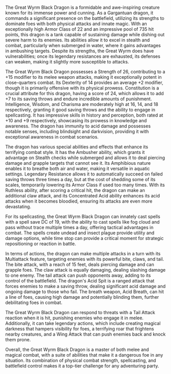 The Great Wyrm Black Dragon is a formidable and awe-inspiring creature known for its immense power and cunning. As a Gargantuan dragon, it commands a significant presence on the battlefield, utilizing its strengths to dominate foes with both physical attacks and innate magic. With an exceptionally high Armor Class of 22 and an impressive pool of 735 hit points, this dragon is a tank capable of sustaining damage while dishing out severe harm to its enemies. Its abilities allow it to excel in stealth and combat, particularly when submerged in water, where it gains advantages in ambushing targets. Despite its strengths, the Great Wyrm does have vulnerabilities; once its legendary resistances are exhausted, its defenses can weaken, making it slightly more susceptible to attacks.

The Great Wyrm Black Dragon possesses a Strength of 26, contributing to a +15 modifier to its melee weapon attacks, making it exceptionally potent in close-quarters combat. Its Dexterity of 14 provides an average +2 modifier, though it is primarily offensive with its physical prowess. Constitution is a crucial attribute for this dragon, having a score of 24, which allows it to add +7 to its saving throws and endure incredible amounts of punishment. Intelligence, Wisdom, and Charisma are moderately high at 16, 14, and 18 respectively, granting it good saving throws and the ability to engage in spellcasting. It has impressive skills in history and perception, both rated at +10 and +9 respectively, showcasing its prowess in knowledge and awareness. The dragon has immunity to acid damage and possesses notable senses, including blindsight and darkvision, providing it with exceptional awareness in combat scenarios.

The dragon has various special abilities and effects that enhance its terrifying combat style. It has the Ambusher ability, which grants it advantage on Stealth checks while submerged and allows it to deal piercing damage and grapple targets that cannot see it. Its Amphibious nature enables it to breathe both air and water, making it versatile in aquatic settings. Legendary Resistance allows it to automatically succeed on failed saving throws three times a day, but at the cost of shedding some of its scales, temporarily lowering its Armor Class if used too many times. With its Ruthless ability, after scoring a critical hit, the dragon can make an additional claw attack, and its Concentrated Acid ability enhances its acid attacks when it becomes bloodied, ensuring its attacks are even more devastating.

For its spellcasting, the Great Wyrm Black Dragon can innately cast spells with a spell save DC of 19, with the ability to cast spells like fog cloud and pass without trace multiple times a day, offering tactical advantages in combat. The spells create undead and insect plague provide utility and damage options, while time stop can provide a critical moment for strategic repositioning or reaction in battle.

In terms of actions, the dragon can make multiple attacks in a turn with its Multiattack feature, targeting enemies with its powerful bite, claws, and tail. The bite attack, with a reach of 15 feet, deals piercing damage and can grapple foes. The claw attack is equally damaging, dealing slashing damage to one enemy. The tail attack can push opponents away, adding to its control of the battlefield. The dragon's Acid Spit is a ranged attack that forces enemies to make a saving throw, dealing significant acid damage and ongoing damage to those who fail. The breath weapon, Acid Breath, can hit a line of foes, causing high damage and potentially blinding them, further debilitating foes in combat.

The Great Wyrm Black Dragon can respond to threats with a Tail Attack reaction when it is hit, punishing enemies who engage it in melee. Additionally, it can take legendary actions, which include creating magical darkness that hampers visibility for foes, a terrifying roar that frightens nearby creatures, and a Wing Attack that can push enemies back and knock them prone.

Overall, the Great Wyrm Black Dragon is a master of both melee and magical combat, with a suite of abilities that make it a dangerous foe in any situation. Its combination of physical combat strength, spellcasting, and battlefield control makes it a top-tier challenge for any adventuring party.